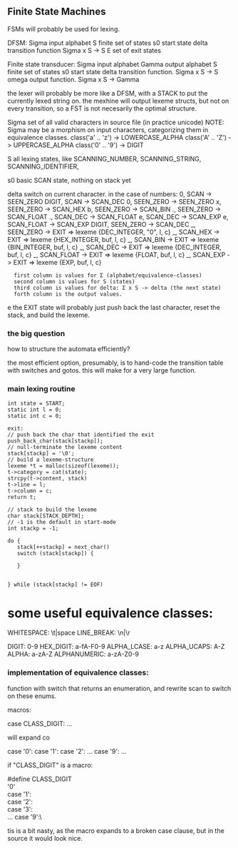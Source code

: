 Finite State Machines
---------------------

FSMs will probably be used for lexing.

DFSM:
Sigma	input alphabet
S	finite set of states
s0	start state
delta	transition function Sigma x S -> S
E	set of exit states

Finite state transducer:
Sigma	input alphabet
Gamma	output alphabet
S	finite set of states
s0	start state
delta	transition function. Sigma x S -> S
omega	output function. Sigma x S -> Gamma


the lexer will probably be more like a DFSM,
with a STACK to put the currently lexed string on.
the mexhine will output lexeme structs, but not on every
transition, so a FST is not necesarily the optimal
structure.

Sigma	  set of all valid characters in source file (in practice unicode)
	  NOTE: Sigma may be a morphism on input characters, categorizing
	  them in equivalence classes.
	  class('a' .. 'z') -> LOWERCASE_ALPHA
	  class('A' .. 'Z') -> UPPERCASE_ALPHA
	  class('0' .. '9') -> DIGIT

S	  all lexing states, like SCANNING_NUMBER, SCANNING_STRING,
	  SCANNING_IDENTIFIER,
	  
s0	  basic SCAN state, nothing on stack yet

delta 	  switch on current character. in the case of numbers:
	     0,	    SCAN       	  -> SEEN_ZERO
	     DIGIT, SCAN       	  -> SCAN_DEC
	     0,     SEEN_ZERO  	  -> SEEN_ZERO
	     x,     SEEN_ZERO  	  -> SCAN_HEX
	     b,     SEEN_ZERO  	  -> SCAN_BIN
	     .,	    SEEN_ZERO  	  -> SCAN_FLOAT
	     .,	    SCAN_DEC 	  -> SCAN_FLOAT
	     e,	    SCAN_DEC	  -> SCAN_EXP
	     e,	    SCAN_FLOAT	  -> SCAN_EXP
	     DIGIT, SEEN_ZERO  	  -> SCAN_DEC
	     _,     SEEN_ZERO  	  -> EXIT		=> lexeme {DEC_INTEGER, "0", l, c}
	     _,	    SCAN_HEX	  -> EXIT 		=> lexeme {HEX_INTEGER, buf, l, c}
	     _,	    SCAN_BIN	  -> EXIT	 	=> lexeme {BIN_INTEGER, buf, l, c}
	     _,	    SCAN_DEC	  -> EXIT 		=> lexeme {DEC_INTEGER, buf, l, c}
	     _,	    SCAN_FLOAT	  -> EXIT 		=> lexeme {FLOAT, buf, l, c}
	     _,	    SCAN_EXP	  -> EXIT 		=> lexeme {EXP, buf, l, c}
	     
	  first column is values for Σ (alphabet/equivalence-classes)
	  second column is values for S (states)
	  third column is values for delta: Σ x S -> delta (the next state)
	  forth column is the output values.

e	  the EXIT state will probably just push back the last character,
	  reset the stack, and build the lexeme.


### the big question
how to structure the automata efficiently?

the most efficient option, presumably, is to hand-code the transition table
with switches and gotos. this will make for a very large function.


### main lexing routine
```
int state = START;
static int l = 0;
static int c = 0;

exit:
// push back the char that identified the exit
push_back_char(stack[stackp]);
// null-terminate the lexeme content
stack[stackp] = '\0';
// build a lexeme-structure
lexeme *t = malloc(sizeof(lexeme));
t->category = cat(state);
strcpy(t->content, stack)
t->line = l;
t->column = c;
return t;

// stack to build the lexeme
char stack[STACK_DEPTH];
// -1 is the default in start-mode
int stackp = -1;

do {
   stack[++stackp] = next_char()
   switch (stack[stackp]) {
       
   }


} while (stack[stackp] != EOF)
```

# some useful equivalence classes:
WHITESPACE:   		  \t|space
LINE_BREAK:		  \n|\r

DIGIT: 	      		  0-9
HEX_DIGIT:		  a-fA-F0-9
ALPHA_LCASE: 		  a-z
ALPHA_UCAPS: 		  A-Z
ALPHA: 			  a-zA-Z
ALPHANUMERIC: 		  a-zA-Z0-9

### implementation of equivalence classes:
function with switch that returns an enumeration, and
rewrite scan to switch on these enums.

macros:

case CLASS_DIGIT:
  ...


will expand co

case '0':
case '1':
case '2':
...
case '9':
  ...



if "CLASS_DIGIT" is a macro:

#define CLASS_DIGIT \
'0'\
case '1':\
case '2':\
case '3':\
...
case '9':\

tis is a bit nasty, as the macro expands to a broken case clause, but
in the source it would look nice.










